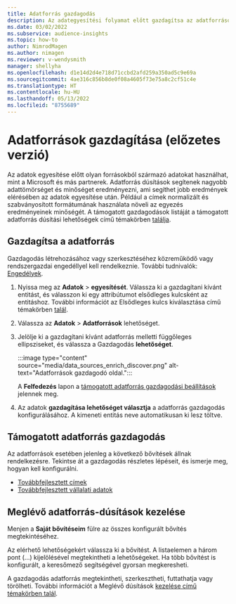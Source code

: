 ```yaml
---
title: Adatforrás gazdagodás
description: Az adategyesítési folyamat előtt gazdagítsa az adatforrásokat.
ms.date: 03/02/2022
ms.subservice: audience-insights
ms.topic: how-to
author: NimrodMagen
ms.author: nimagen
ms.reviewer: v-wendysmith
manager: shellyha
ms.openlocfilehash: d1e14d2d4e718d71ccbd2afd259a350ad5c9e69a
ms.sourcegitcommit: 4ae316c856b8de0f08a4605f73e75a8c2cf51c4e
ms.translationtype: HT
ms.contentlocale: hu-HU
ms.lasthandoff: 05/13/2022
ms.locfileid: "8755689"
---
```

# <a name="enrichment-for-data-sources-preview"></a>Adatforrások gazdagítása (előzetes verzió)

Az adatok egyesítése előtt olyan forrásokból származó adatokat használhat, mint a Microsoft és más partnerek. Adatforrás dúsítások segítenek nagyobb adattömörséget és minőséget eredményezni, ami segíthet jobb eredmények elérésében az adatok egyesítése után. Például a címek normalizált és szabványosított formátumának használata növeli az egyezés eredményeinek minőségét. A támogatott gazdagodások listáját a támogatott adatforrás dúsítási lehetőségek című témakörben [találja](#supported-data-source-enrichments).

## <a name="enrich-a-data-source"></a>Gazdagítsa a adatforrás

Gazdagodás létrehozásához vagy szerkesztéséhez közreműködő vagy rendszergazdai engedéllyel kell rendelkeznie. További tudnivalók: [Engedélyek](permissions.md).  

1. Nyissa meg az **Adatok** > **egyesítését**. Válassza ki a gazdagítani kívánt entitást, és válasszon ki egy attribútumot elsődleges kulcsként az entitáshoz. További információt az Elsődleges kulcs kiválasztása című témakörben [talál](map-entities.md#select-primary-key-and-semantic-type-for-attributes).

1. Válassza az **Adatok** > **Adatforrások** lehetőséget.

1. Jelölje ki a gazdagítani kívánt adatforrás melletti függőleges ellipsziseket, és válassza a Gazdagodás **lehetőséget**.

   :::image type="content" source="media/data_sources_enrich_discover.png" alt-text="Adatforrások gazdagodó oldal.":::

   A **Felfedezés** lapon a [támogatott adatforrás gazdagodási beállítások](#supported-data-source-enrichments) jelennek meg.

1. Az adatok **gazdagítása lehetőséget választja** a adatforrás gazdagodás konfigurálásához. A kimeneti entitás neve automatikusan ki lesz töltve.

## <a name="supported-data-source-enrichments"></a>Támogatott adatforrás gazdagodás

Az adatforrások esetében jelenleg a következő bővítések állnak rendelkezésre. Tekintse át a gazdagodás részletes lépéseit, és ismerje meg, hogyan kell konfigurálni.

- [Továbbfejlesztett címek](enrichment-enhanced-addresses.md)
- [Továbbfejlesztett vállalati adatok](enrichment-enhanced-company-data.md)

## <a name="manage-existing-data-source-enrichments"></a>Meglévő adatforrás-dúsítások kezelése

Menjen a **Saját bővítéseim** fülre az összes konfigurált bővítés megtekintéséhez.

Az elérhető lehetőségekért válassza ki a bővítést. A listaelemen a három pont (...) kijelölésével megtekintheti a lehetőségeket. Ha több bővítést is konfigurált, a keresőmező segítségével gyorsan megkeresheti.

A gazdagodás adatforrás megtekintheti, szerkesztheti, futtathatja vagy törölheti. További információt a Meglévő dúsítások [kezelése című témakörben talál](enrichment-hub.md).
